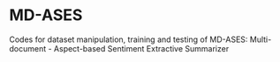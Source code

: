 # MD-ASES
Codes for dataset manipulation, training and testing of MD-ASES: Multi-document - Aspect-based Sentiment Extractive Summarizer
